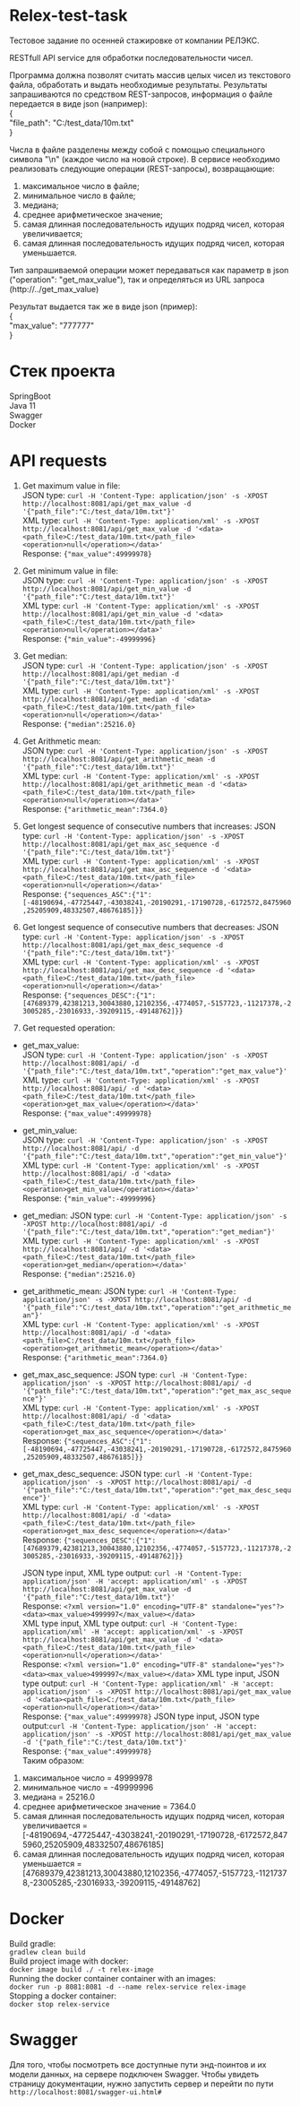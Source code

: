 # Relex-test-task

Тестовое задание по осенней стажировке от компании РЕЛЭКС.

RESTfull API service для обработки последовательности чисел.
  
Программа должна позволят считать массив целых чисел из текстового файла, обработать и выдать необходимые результаты. Результаты запрашиваются по средством REST-запросов, информация о файле передается в виде json (например):  
{  
	"file_path": "C:/test_data/10m.txt"  
}  
  
Числа в файле разделены между собой с помощью специального символа "\n" (каждое число на новой строке). 
В сервисе необходимо реализовать следующие операции (REST-запросы), возвращающие:
1.	максимальное число в файле;
2.	минимальное число в файле;
3.	медиана;
4.	среднее арифметическое значение;
5.	самая длинная последовательность идущих подряд чисел, которая увеличивается;
6.	самая длинная последовательность идущих подряд чисел, которая уменьшается.


Тип запрашиваемой операции может передаваться как параметр в json ("operation": "get_max_value"), так и определяться из URL запроса (http://../get_max_value)

Результат выдается так же в виде json (пример):  
{  
	"max_value": "777777"  
}  
  
# Cтек проекта
SpringBoot  
Java 11  
Swagger   
Docker  

# API requests  
1) Get maximum value in file:  
JSON type: `curl -H 'Content-Type: application/json' -s -XPOST http://localhost:8081/api/get_max_value -d '{"path_file":"C:/test_data/10m.txt"}'`  
XML type: `curl -H 'Content-Type: application/xml' -s -XPOST http://localhost:8081/api/get_max_value -d '<data><path_file>C:/test_data/10m.txt</path_file><operation>null</operation></data>'`  
Response: `{"max_value":49999978}`  
  
2) Get minimum value in file:  
JSON type: `curl -H 'Content-Type: application/json' -s -XPOST http://localhost:8081/api/get_min_value -d '{"path_file":"C:/test_data/10m.txt"}'`  
XML type: `curl -H 'Content-Type: application/xml' -s -XPOST http://localhost:8081/api/get_min_value -d '<data><path_file>C:/test_data/10m.txt</path_file><operation>null</operation></data>'`  
Response: `{"min_value":-49999996}`
  
3) Get median:  
JSON type: `curl -H 'Content-Type: application/json' -s -XPOST http://localhost:8081/api/get_median -d '{"path_file":"C:/test_data/10m.txt"}'`  
XML type: `curl -H 'Content-Type: application/xml' -s -XPOST http://localhost:8081/api/get_median -d '<data><path_file>C:/test_data/10m.txt</path_file><operation>null</operation></data>'`  
Response: `{"median":25216.0}`  
  
4) Get Arithmetic mean:  
JSON type: `curl -H 'Content-Type: application/json' -s -XPOST http://localhost:8081/api/get_arithmetic_mean -d '{"path_file":"C:/test_data/10m.txt"}'`  
XML type: `curl -H 'Content-Type: application/xml' -s -XPOST http://localhost:8081/api/get_arithmetic_mean -d '<data><path_file>C:/test_data/10m.txt</path_file><operation>null</operation></data>'`  
Response: `{"arithmetic_mean":7364.0}`

5) Get longest sequence of consecutive numbers that increases: 
JSON type: `curl -H 'Content-Type: application/json' -s -XPOST http://localhost:8081/api/get_max_asc_sequence -d '{"path_file":"C:/test_data/10m.txt"}'`  
XML type: `curl -H 'Content-Type: application/xml' -s -XPOST http://localhost:8081/api/get_max_asc_sequence -d '<data><path_file>C:/test_data/10m.txt</path_file><operation>null</operation></data>'`  
Response: `{"sequences_ASC":{"1":[-48190694,-47725447,-43038241,-20190291,-17190728,-6172572,8475960,25205909,48332507,48676185]}}`

6) Get longest sequence of consecutive numbers that decreases:
JSON type: `curl -H 'Content-Type: application/json' -s -XPOST http://localhost:8081/api/get_max_desc_sequence -d '{"path_file":"C:/test_data/10m.txt"}'`  
XML type: `curl -H 'Content-Type: application/xml' -s -XPOST http://localhost:8081/api/get_max_desc_sequence -d '<data><path_file>C:/test_data/10m.txt</path_file><operation>null</operation></data>'`  
Response: `{"sequences_DESC":{"1":[47689379,42381213,30043880,12102356,-4774057,-5157723,-11217378,-23005285,-23016933,-39209115,-49148762]}}`

7) Get requested operation: 
- get_max_value:  
  JSON type: `curl -H 'Content-Type: application/json' -s -XPOST http://localhost:8081/api/ -d '{"path_file":"C:/test_data/10m.txt","operation":"get_max_value"}'`  
  XML type: `curl -H 'Content-Type: application/xml' -s -XPOST http://localhost:8081/api/ -d '<data><path_file>C:/test_data/10m.txt</path_file><operation>get_max_value</operation></data>'`  
  Response: `{"max_value":49999978}`
- get_min_value:  
  JSON type: `curl -H 'Content-Type: application/json' -s -XPOST http://localhost:8081/api/ -d '{"path_file":"C:/test_data/10m.txt","operation":"get_min_value"}'`  
  XML type: `curl -H 'Content-Type: application/xml' -s -XPOST http://localhost:8081/api/ -d '<data><path_file>C:/test_data/10m.txt</path_file><operation>get_min_value</operation></data>'`  
  Response: `{"min_value":-49999996}`
- get_median:
  JSON type: `curl -H 'Content-Type: application/json' -s -XPOST http://localhost:8081/api/ -d '{"path_file":"C:/test_data/10m.txt","operation":"get_median"}'`  
  XML type: `curl -H 'Content-Type: application/xml' -s -XPOST http://localhost:8081/api/ -d '<data><path_file>C:/test_data/10m.txt</path_file><operation>get_median</operation></data>'`  
  Response: `{"median":25216.0}`
- get_arithmetic_mean:
  JSON type: `curl -H 'Content-Type: application/json' -s -XPOST http://localhost:8081/api/ -d '{"path_file":"C:/test_data/10m.txt","operation":"get_arithmetic_mean"}'`  
  XML type: `curl -H 'Content-Type: application/xml' -s -XPOST http://localhost:8081/api/ -d '<data><path_file>C:/test_data/10m.txt</path_file><operation>get_arithmetic_mean</operation></data>'`  
  Response: `{"arithmetic_mean":7364.0}`
- get_max_asc_sequence:
  JSON type: `curl -H 'Content-Type: application/json' -s -XPOST http://localhost:8081/api/ -d '{"path_file":"C:/test_data/10m.txt","operation":"get_max_asc_sequence"}'`  
  XML type: `curl -H 'Content-Type: application/xml' -s -XPOST http://localhost:8081/api/ -d '<data><path_file>C:/test_data/10m.txt</path_file><operation>get_max_asc_sequence</operation></data>'`  
  Response: `{"sequences_ASC":{"1":[-48190694,-47725447,-43038241,-20190291,-17190728,-6172572,8475960,25205909,48332507,48676185]}}` 
- get_max_desc_sequence:
  JSON type: `curl -H 'Content-Type: application/json' -s -XPOST http://localhost:8081/api/ -d '{"path_file":"C:/test_data/10m.txt","operation":"get_max_desc_sequence"}'`  
  XML type: `curl -H 'Content-Type: application/xml' -s -XPOST http://localhost:8081/api/ -d '<data><path_file>C:/test_data/10m.txt</path_file><operation>get_max_desc_sequence</operation></data>'`  
  Response: `{"sequences_DESC":{"1":[47689379,42381213,30043880,12102356,-4774057,-5157723,-11217378,-23005285,-23016933,-39209115,-49148762]}}`  
  
  JSON type input, XML type output: `curl -H 'Content-Type: application/json' -H 'accept: application/xml' -s -XPOST http://localhost:8081/api/get_max_value -d '{"path_file":"C:/test_data/10m.txt"}'`  
  Response: `<?xml version="1.0" encoding="UTF-8" standalone="yes"?><data><max_value>4999997</max_value></data>`  
  XML type input, XML type output: `curl -H 'Content-Type: application/xml' -H 'accept: application/xml' -s -XPOST http://localhost:8081/api/get_max_value -d '<data><path_file>C:/test_data/10m.txt</path_file><operation>null</operation></data>'`  
  Response: `<?xml version="1.0" encoding="UTF-8" standalone="yes"?><data><max_value>4999997</max_value></data>`
  XML type input, JSON type output: `curl -H 'Content-Type: application/xml' -H 'accept: application/json' -s -XPOST http://localhost:8081/api/get_max_value -d '<data><path_file>C:/test_data/10m.txt</path_file><operation>null</operation></data>'`  
  Response: `{"max_value":49999978}`
  JSON type input, JSON type output:`curl -H 'Content-Type: application/json' -H 'accept: application/json' -s -XPOST http://localhost:8081/api/get_max_value -d '{"path_file":"C:/test_data/10m.txt"}'`  
  Response: `{"max_value":49999978}`  
Таким образом:  
1) максимальное число = 49999978  
2) минимальное число = -49999996  
3) медиана = 25216.0  
4) среднее арифметическое значение = 7364.0  
5) самая длинная последовательность идущих подряд чисел, которая увеличивается = [-48190694,-47725447,-43038241,-20190291,-17190728,-6172572,8475960,25205909,48332507,48676185]  
6) самая длинная последовательность идущих подряд чисел, которая уменьшается = [47689379,42381213,30043880,12102356,-4774057,-5157723,-11217378,-23005285,-23016933,-39209115,-49148762]  

# Docker  
Build gradle:  
`gradlew clean build`  
Build project image with docker:  
`docker image build ./ -t relex-image`  
Running the docker container container with an images:   
`docker run -p 8081:8081 -d --name relex-service relex-image`  
Stopping a docker container:  
`docker stop relex-service`
  
# Swagger
Для того, чтобы посмотреть все доступные пути энд-поинтов и их модели данных, на сервере подключен Swagger.
Чтобы увидеть страницу документации, нужно запустить сервер и перейти по пути `http://localhost:8081/swagger-ui.html#`
